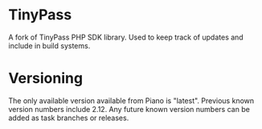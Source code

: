 # TinyPass
A fork of TinyPass PHP SDK library. Used to keep track of updates and include in build systems.

# Versioning
The only available version available from Piano is "latest". Previous known version numbers include 2.12. Any future known version numbers can be added as task branches or releases.
